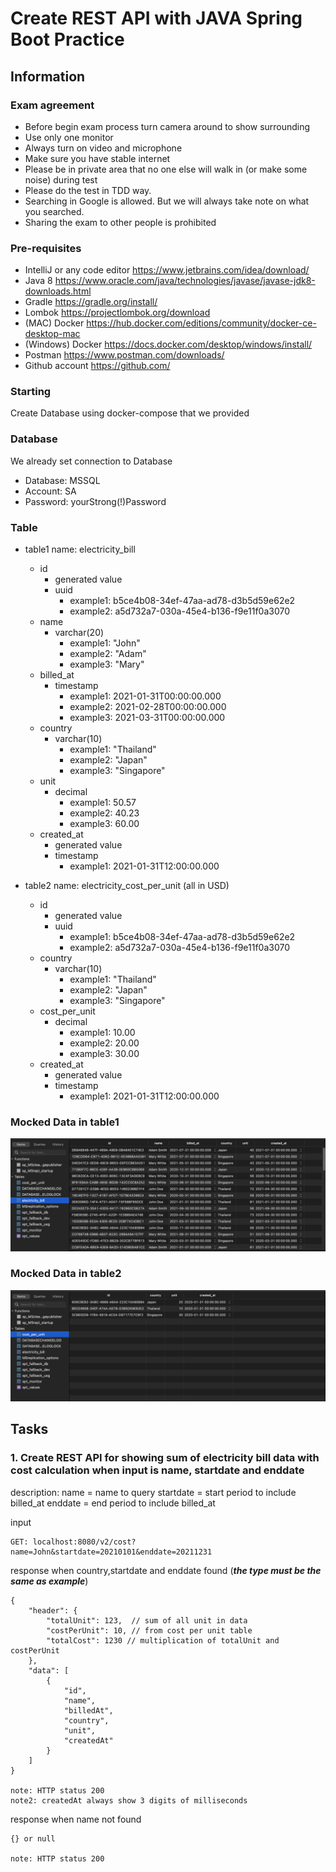 # Create REST API with JAVA Spring Boot Practice
## Information
### Exam agreement
- Before begin exam process turn camera around to show surrounding
- Use only one monitor
- Always turn on video and microphone
- Make sure you have stable internet
- Please be in private area that no one else will walk in (or make some noise) during test
- Please do the test in TDD way.
- Searching in Google is allowed. But we will always take note on what you searched.
- Sharing the exam to other people is prohibited

### Pre-requisites
- IntelliJ or any code editor https://www.jetbrains.com/idea/download/ 
- Java 8 https://www.oracle.com/java/technologies/javase/javase-jdk8-downloads.html
- Gradle https://gradle.org/install/ 
- Lombok https://projectlombok.org/download
- (MAC) Docker https://hub.docker.com/editions/community/docker-ce-desktop-mac
- (Windows) Docker https://docs.docker.com/desktop/windows/install/
- Postman https://www.postman.com/downloads/ 
- Github account https://github.com/

### Starting
Create Database using docker-compose that we provided

### Database
We already set connection to Database
- Database: MSSQL
- Account: SA
- Password: yourStrong(!)Password

### Table
- table1 name: electricity_bill
	- id
		- generated value
		- uuid
			- example1: b5ce4b08-34ef-47aa-ad78-d3b5d59e62e2
			- example2: a5d732a7-030a-45e4-b136-f9e11f0a3070
	- name
		- varchar(20)
            - example1: "John"
            - example2: "Adam"	
            - example3: "Mary"
	- billed_at
		- timestamp
			- example1: 2021-01-31T00:00:00.000
			- example2: 2021-02-28T00:00:00.000
			- example3: 2021-03-31T00:00:00.000
	- country
		- varchar(10)
			- example1: "Thailand"
			- example2: "Japan"
			- example3: "Singapore"
	- unit
		- decimal
			- example1: 50.57
			- example2: 40.23
			- example3: 60.00
	- created_at
		- generated value
		- timestamp
			- example1: 2021-01-31T12:00:00.000

- table2 name: electricity_cost_per_unit   (all in USD)
	- id
		- generated value
		- uuid
			- example1: b5ce4b08-34ef-47aa-ad78-d3b5d59e62e2
			- example2: a5d732a7-030a-45e4-b136-f9e11f0a3070
	- country
		- varchar(10)
			- example1: "Thailand"
			- example2: "Japan"
			- example3: "Singapore"
	- cost_per_unit
		- decimal
			- example1: 10.00
			- example2: 20.00
			- example3: 30.00
	- created_at
		- generated value
		- timestamp
			- example1: 2021-01-31T12:00:00.000
### Mocked Data in table1
![MockedData](https://github.com/scottbright/alpha-exam-v4/blob/main/image/image1.png?raw=true)

### Mocked Data in table2
![MockedData](https://github.com/scottbright/alpha-exam-v4/blob/main/image/image2.png?raw=true)

## Tasks

### 1. Create REST API for showing sum of electricity bill data with cost calculation when input is name, startdate and enddate
description:
name = name to query
startdate = start period to include billed_at
enddate = end period to include billed_at

input
```
GET: localhost:8080/v2/cost?name=John&startdate=20210101&enddate=20211231
```
response when country,startdate and enddate found (***the type must be the same as example***)
```
{
	"header": {
		"totalUnit": 123,  // sum of all unit in data
		"costPerUnit": 10, // from cost per unit table
		"totalCost": 1230 // multiplication of totalUnit and costPerUnit
	},
	"data": [
		{
			"id",
			"name",
			"billedAt",
			"country",
			"unit",
			"createdAt"
		}
	]
}

note: HTTP status 200
note2: createdAt always show 3 digits of milliseconds
```
response when name not found
```
{} or null

note: HTTP status 200
```